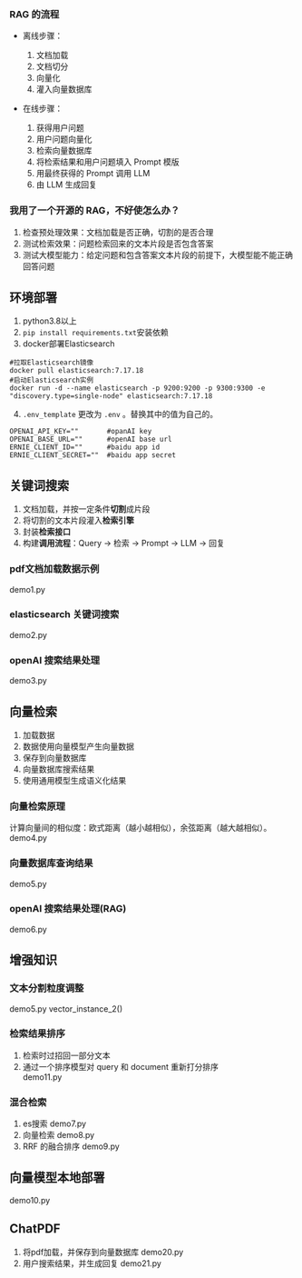 
### RAG 的流程

- 离线步骤：
    1. 文档加载
    2. 文档切分
    3. 向量化
    4. 灌入向量数据库

- 在线步骤：
    1. 获得用户问题
    2. 用户问题向量化
    3. 检索向量数据库
    4. 将检索结果和用户问题填入 Prompt 模版
    5. 用最终获得的 Prompt 调用 LLM
    6. 由 LLM 生成回复

### 我用了一个开源的 RAG，不好使怎么办？

1. 检查预处理效果：文档加载是否正确，切割的是否合理
2. 测试检索效果：问题检索回来的文本片段是否包含答案
3. 测试大模型能力：给定问题和包含答案文本片段的前提下，大模型能不能正确回答问题

## 环境部署
1. python3.8以上
2. `pip install requirements.txt`安装依赖
3. docker部署Elasticsearch
```shell
#拉取Elasticsearch镜像
docker pull elasticsearch:7.17.18
#启动Elasticsearch实例
docker run -d --name elasticsearch -p 9200:9200 -p 9300:9300 -e "discovery.type=single-node" elasticsearch:7.17.18
```
4. `.env_template` 更改为 `.env` 。替换其中的值为自己的。
```
OPENAI_API_KEY=""       #opanAI key
OPENAI_BASE_URL=""      #openAI base url
ERNIE_CLIENT_ID=""      #baidu app id
ERNIE_CLIENT_SECRET=""  #baidu app secret
```

## 关键词搜索

1. 文档加载，并按一定条件**切割**成片段
2. 将切割的文本片段灌入**检索引擎**
3. 封装**检索接口**
4. 构建**调用流程**：Query -> 检索 -> Prompt -> LLM -> 回复

### pdf文档加载数据示例
demo1.py

### elasticsearch 关键词搜索
demo2.py

### openAI 搜索结果处理
demo3.py


## 向量检索 

1. 加载数据
2. 数据使用向量模型产生向量数据
3. 保存到向量数据库
4. 向量数据库搜索结果
5. 使用通用模型生成语义化结果

### 向量检索原理
计算向量间的相似度：欧式距离（越小越相似），余弦距离（越大越相似）。
demo4.py

### 向量数据库查询结果
demo5.py

### openAI 搜索结果处理(RAG)
demo6.py

## 增强知识

### 文本分割粒度调整
demo5.py vector_instance_2()


### 检索结果排序
1. 检索时过招回一部分文本
2. 通过一个排序模型对 query 和 document 重新打分排序  
demo11.py


### 混合检索 
1. es搜索 demo7.py
2. 向量检索 demo8.py
3. RRF 的融合排序 demo9.py

## 向量模型本地部署
demo10.py


## ChatPDF

1. 将pdf加载，并保存到向量数据库
demo20.py 
2. 用户搜索结果，并生成回复
demo21.py








